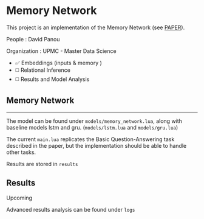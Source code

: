 # Memory Network

This project is an implementation of the Memory Network (see [PAPER](https://arxiv.org/abs/1410.3916)).

People : David Panou

Organization : UPMC - Master Data Science

- :white_check_mark: Embeddings (inputs & memory )
- :white_medium_square: Relational Inference
- :white_medium_square: Results and Model Analysis

## Memory Network

---

The model can be found under `models/memory_network.lua`, along with baseline models lstm and gru. (`models/lstm.lua` and `models/gru.lua`)

The current `main.lua` replicates the Basic Question-Answering task described in the paper, but the implementation should be able to handle other tasks.

Results are stored in `results`

## Results

Upcoming

Advanced results analysis can be found under `logs`